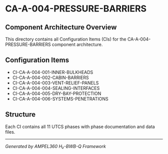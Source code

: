# CA-A-004-PRESSURE-BARRIERS

## Component Architecture Overview
This directory contains all Configuration Items (CIs) for the CA-A-004-PRESSURE-BARRIERS component architecture.

## Configuration Items
- CI-CA-A-004-001-INNER-BULKHEADS
- CI-CA-A-004-002-CABIN-BARRIERS
- CI-CA-A-004-003-VENT-RELIEF-PANELS
- CI-CA-A-004-004-SEALING-INTERFACES
- CI-CA-A-004-005-DRY-BAY-PROTECTION
- CI-CA-A-004-006-SYSTEMS-PENETRATIONS

## Structure
Each CI contains all 11 UTCS phases with phase documentation and data files.

---
*Generated by AMPEL360 H₂-BWB-Q Framework*
